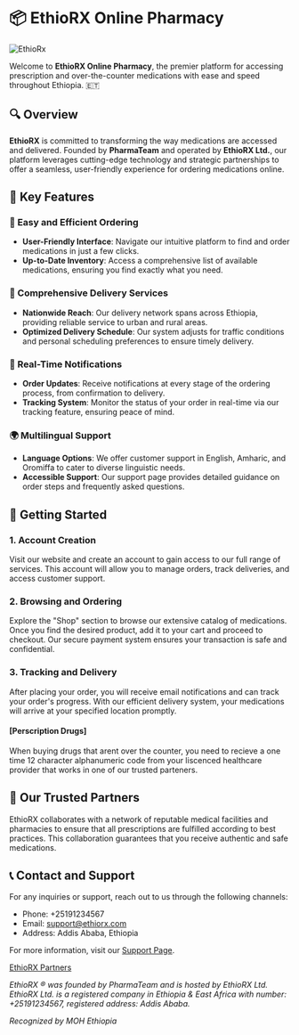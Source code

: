 # 📦 EthioRX Online Pharmacy

![EthioRx](https://github.com/EthioRX/EthioRX.github.io/blob/02dfadaab92eb913eea208a353405828e28bce8f/resources/images/logos/EthioRX.png)

Welcome to **EthioRX Online Pharmacy**, the premier platform for accessing prescription and over-the-counter medications with ease and speed throughout Ethiopia. 🇪🇹

## 🔍 Overview

**EthioRX** is committed to transforming the way medications are accessed and delivered. Founded by **PharmaTeam** and operated by **EthioRX Ltd.**, our platform leverages cutting-edge technology and strategic partnerships to offer a seamless, user-friendly experience for ordering medications online.

## 🚀 Key Features

### 🛒 Easy and Efficient Ordering

- **User-Friendly Interface**: Navigate our intuitive platform to find and order medications in just a few clicks.
- **Up-to-Date Inventory**: Access a comprehensive list of available medications, ensuring you find exactly what you need.

### 🚚 Comprehensive Delivery Services

- **Nationwide Reach**: Our delivery network spans across Ethiopia, providing reliable service to urban and rural areas.
- **Optimized Delivery Schedule**: Our system adjusts for traffic conditions and personal scheduling preferences to ensure timely delivery.

### 🔔 Real-Time Notifications

- **Order Updates**: Receive notifications at every stage of the ordering process, from confirmation to delivery.
- **Tracking System**: Monitor the status of your order in real-time via our tracking feature, ensuring peace of mind.

### 🌍 Multilingual Support

- **Language Options**: We offer customer support in English, Amharic, and Oromiffa to cater to diverse linguistic needs.
- **Accessible Support**: Our support page provides detailed guidance on order steps and frequently asked questions.

## 🛫 Getting Started

### 1. Account Creation

Visit our website and create an account to gain access to our full range of services. This account will allow you to manage orders, track deliveries, and access customer support.

### 2. Browsing and Ordering

Explore the "Shop" section to browse our extensive catalog of medications. Once you find the desired product, add it to your cart and proceed to checkout. Our secure payment system ensures your transaction is safe and confidential.

### 3. Tracking and Delivery

After placing your order, you will receive email notifications and can track your order's progress. With our efficient delivery system, your medications will arrive at your specified location promptly.


#### [Perscription Drugs]

When buying drugs that arent over the counter, you need to recieve a one time 12 character alphanumeric code from your liscenced healthcare provider that works in one of our trusted parteners.

## 🤝 Our Trusted Partners

EthioRX collaborates with a network of reputable medical facilities and pharmacies to ensure that all prescriptions are fulfilled according to best practices. This collaboration guarantees that you receive authentic and safe medications.

## 📞 Contact and Support

For any inquiries or support, reach out to us through the following channels:

- Phone: +25191234567
- Email: support@ethiorx.com
- Address: Addis Ababa, Ethiopia

For more information, visit our [Support Page](https://ethiorx.github.io/support.html).

[EthioRX Partners](https://ethiorx.github.io/)

*EthioRX ® was founded by PharmaTeam and is hosted by EthioRX Ltd. EthioRX Ltd. is a registered company in Ethiopia & East Africa with number: +25191234567, registered address: Addis Ababa.*

*Recognized by MOH Ethiopia*
